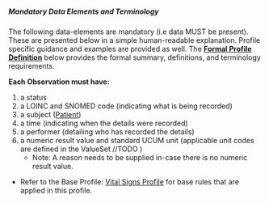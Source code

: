 ##### Mandatory Data Elements and Terminology


The following data-elements are mandatory (i.e data MUST be present). These are presented below in a simple human-readable explanation.  Profile specific guidance and examples are provided as well.  The [**Formal Profile Definition**](#profile) below provides the  formal summary, definitions, and  terminology requirements.  

**Each Observation must have:**

1.  a status  
1.  a LOINC and SNOMED code (indicating what is being recorded)
1.  a subject ([Patient])
1.  a time (indicating when the details were recorded)
1.	a performer (detailing who has recorded the details)
1.  a numeric result value and standard UCUM unit (applicable unit codes are defined in the ValueSet //TODO  )
    -   Note: A reason needs to be supplied in-case there is no numeric result value.

	

	
* Refer to the Base Profile: [Vital Signs Profile](http://hl7.org/fhir/STU3/heartrate.html) for base rules that are applied in this profile. 	


[Patient]: http://build.fhir.org/ig/hl7au/au-fhir-childhealth/StructureDefinition-ncdhc-patient-baby.html	